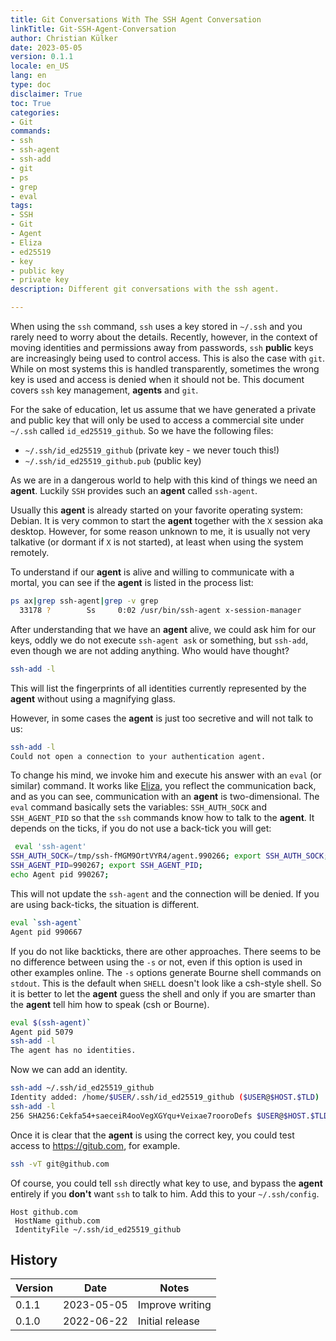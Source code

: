 ```yaml
---
title: Git Conversations With The SSH Agent Conversation
linkTitle: Git-SSH-Agent-Conversation
author: Christian Külker
date: 2023-05-05
version: 0.1.1
locale: en_US
lang: en
type: doc
disclaimer: True
toc: True
categories:
- Git
commands:
- ssh
- ssh-agent
- ssh-add
- git
- ps
- grep
- eval
tags:
- SSH
- Git
- Agent
- Eliza
- ed25519
- key
- public key
- private key
description: Different git conversations with the ssh agent.

---
```


When using the `ssh` command, `ssh` uses a key stored in `~/.ssh` and you
rarely need to worry about the details. Recently, however, in the context of
moving identities and permissions away from passwords, `ssh` __public__ keys
are increasingly being used to control access. This is also the case with
`git`.  While on most systems this is handled transparently, sometimes the
wrong key is used and access is denied when it should not be. This document
covers `ssh` key management, __agents__ and `git`.

For the sake of education, let us assume that we have generated a private and
public key that will only be used to access a commercial site under `~/.ssh`
called `id_ed25519_github`. So we have the following files:

- `~/.ssh/id_ed25519_github` (private key - we never touch this!)
- `~/.ssh/id_ed25519_github.pub` (public key)

As we are in a dangerous world to help with this kind of things we need an
__agent__.  Luckily `SSH` provides such an __agent__ called `ssh-agent`.

Usually this __agent__ is already started on your favorite operating system:
Debian. It is very common to start the __agent__ together with the `X` session
aka desktop.  However, for some reason unknown to me, it is usually not very
talkative (or dormant if `X` is not started), at least when using the system
remotely.

To understand if our __agent__ is alive and willing to communicate with a
mortal, you can see if the __agent__ is listed in the process list:

```bash
ps ax|grep ssh-agent|grep -v grep
  33178 ?        Ss     0:02 /usr/bin/ssh-agent x-session-manager
```

After understanding that we have an __agent__ alive, we could ask him for our
keys, oddly we do not execute `ssh-agent ask` or something, but `ssh-add`, even
though we are not adding anything. Who would have thought?

```bash
ssh-add -l
```

This will list the fingerprints of all identities currently represented by the
__agent__ without using a magnifying glass.

However, in some cases the __agent__ is just too secretive and will not talk to
us:

```bash
ssh-add -l
Could not open a connection to your authentication agent.
```

To change his mind, we invoke him and execute his answer with an `eval` (or
similar) command. It works like [Eliza](https://en.wikipedia.org/wiki/ELIZA),
you reflect the communication back, and as you can see, communication with an
__agent__ is two-dimensional.  The `eval` command basically sets the variables:
`SSH_AUTH_SOCK` and `SSH_AGENT_PID` so that the `ssh` commands know how to talk
to the __agent__.  It depends on the ticks, if you do not use a back-tick you
will get:

```bash
 eval 'ssh-agent'
SSH_AUTH_SOCK=/tmp/ssh-fMGM9OrtVYR4/agent.990266; export SSH_AUTH_SOCK;
SSH_AGENT_PID=990267; export SSH_AGENT_PID;
echo Agent pid 990267;
```

This will not update the `ssh-agent` and the connection will be denied. If you
are using back-ticks, the situation is different.

```bash
eval `ssh-agent`
Agent pid 990667
```

If you do not like backticks, there are other approaches. There seems to be no
difference between using the `-s` or not, even if this option is used in other
examples online. The `-s` options generate Bourne shell commands on `stdout`.
This is the default when `SHELL` doesn't look like a csh-style shell.  So it is
better to let the __agent__ guess the shell and only if you are smarter than
the __agent__ tell him how to speak (csh or Bourne).


```bash
eval $(ssh-agent)`
Agent pid 5079
ssh-add -l
The agent has no identities.
```

Now we can add an identity.

```bash
ssh-add ~/.ssh/id_ed25519_github
Identity added: /home/$USER/.ssh/id_ed25519_github ($USER@$HOST.$TLD)
ssh-add -l
256 SHA256:Cekfa54+saeceiR4ooVegXGYqu+Veixae7rooroDefs $USER@$HOST.$TLD (ED25519
```

Once it is clear that the __agent__ is using the correct key, you could test
access to <https://gitub.com>, for example.

```bash
ssh -vT git@github.com
```

Of course, you could tell `ssh` directly what key to use, and bypass the
__agent__ entirely if you __don't__ want `ssh` to talk to him. Add this to your
`~/.ssh/config`.

```ssh
Host github.com
 HostName github.com
 IdentityFile ~/.ssh/id_ed25519_github
```

## History

| Version | Date       | Notes                                                |
| ------- | ---------- | ---------------------------------------------------- |
| 0.1.1   | 2023-05-05 | Improve writing                                      |
| 0.1.0   | 2022-06-22 | Initial release                                      |



